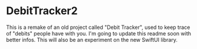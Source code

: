 # DebitTracker2

This is a remake of an old project called "Debit Tracker", used to keep trace of "debits" people have with you. I'm going to update this readme soon with better infos. This will also be an experiment on the new SwiftUI library.
